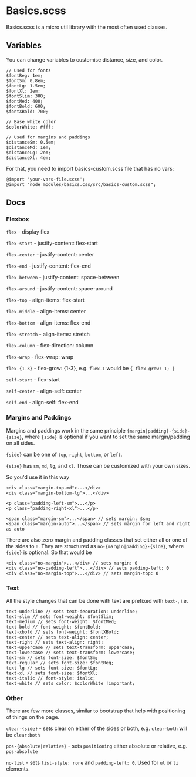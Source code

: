 # Basics.scss

Basics.scss is a micro util library with the most often used classes.

## Variables

You can change variables to customise distance, size, and color. 

```
// Used for fonts
$fontReg: 1em;
$fontSm: 0.8em;
$fontLg: 1.5em;
$fontXl: 2em;
$fontSlim: 300;
$fontMed: 400;
$fontBold: 600;
$fontXBold: 700;

// Base white color
$colorWhite: #fff;

// Used for margins and paddings
$distanceSm: 0.5em;
$distanceMd: 1em;
$distanceLg: 2em;
$distanceXl: 4em;
```

For that, you need to import basics-custom.scss file that has no vars:

```
@import 'your-vars-file.scss';
@import "node_modules/basics.css/src/basics-custom.scss";
```

## Docs

### Flexbox

`flex` - display flex

`flex-start` - justify-content: flex-start

`flex-center` - justify-content: center

`flex-end` - justify-content: flex-end

`flex-between` - justify-content: space-between

`flex-around` - justify-content: space-around

`flex-top` - align-items: flex-start

`flex-middle` - align-items: center

`flex-bottom` - align-items: flex-end

`flex-stretch` - align-items: stretch

`flex-column` - flex-direction: column

`flex-wrap` - flex-wrap: wrap

`flex-{1-3}` - flex-grow: {1-3}, e.g. `flex-1` would be `{ flex-grow: 1; }`

`self-start` - flex-start

`self-center` - align-self: center

`self-end` - align-self: flex-end

### Margins and Paddings

Margins and paddings work in the same principle `{margin|padding}-{side}-{size}`, where `{side}` is optional if you want to set the same margin/padding on all sides.

`{side}` can be one of `top`, `right`, `bottom`, or `left`.

`{size}` has `sm`, `md`, `lg`, and `xl`. Those can be customized with your own sizes.

So you'd use it in this way

```
<div class="margin-top-md">...</div>
<div class="margin-bottom-lg">...</div>

<p class="padding-left-sm">...</p>
<p class="padding-right-xl">...</p>

<span class="margin-sm">...</span> // sets margin: $sm;
<span class="margin-auto">...</span> // sets margin for left and right as auto
```

There are also zero margin and padding classes that set either all or one of the sides to `0`. They are structured as `no-{margin|padding}-{side}`, where `{side}` is optional. So that would be

```
<div class="no-margin">...</div> // sets margin: 0
<div class="no-padding-left">...</div> // sets padding-left: 0
<div class="no-margin-top">...</div> // sets margin-top: 0
```

### Text

All the style changes that can be done with text are prefixed with `text-`, i.e.

```
text-underline // sets text-decoration: underline;
text-slim // sets font-weight: $fontSlim;
text-medium // sets font-weight: $fontMed;
text-bold // font-weight: $fontBold;
text-xbold // sets font-weight: $fontXBold;
text-center // sets text-align: center;
text-right // sets text-align: right;
text-uppercase // sets text-transform: uppercase;
text-lowercase // sets text-transform: lowercase;
text-sm // sets font-size: $fontSm;
text-regular // sets font-size: $fontReg;
text-lg // sets font-size: $fontLg;
text-xl // sets font-size: $fontXl;
text-italic // font-style: italic;
text-white // sets color: $colorWhite !important;
```

### Other

There are few more classes, similar to bootstrap that help with positioning of things on the page.

`clear-{side}` - sets clear on either of the sides or both, e.g. `clear-both` will be `clear:both`

`pos-{absolute|relative}` - sets `positioning` either absolute or relative, e.g. `pos-absolute`

`no-list` - sets `list-style: none` and `padding-left: 0`. Used for `ul` or `li` elements.